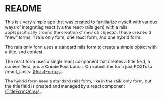 # README

This is a very simple app that was created to familiarize myself with various ways of integrating react (via the react-rails gem) with a rails app(specifically around the creation of new db objects). I have created 3 "new" forms, 1 rails only form, one react form, and one hybrid form.

The rails only form uses a standard rails form to create a simple object with a title, and content.

The react form uses a single react component that creates a title field, a content field, and a Create Post button. On submit the form just POSTs to /react_posts. [(ReactForm.js)](app/javascript/components/ReactForm.js).

The hybrid form uses a standard rails form, like in the rails only form, but the title field is created and managed by a react component [(TitleFormOnly.js)](app/javascript/components/TitleFormOnly.js).
